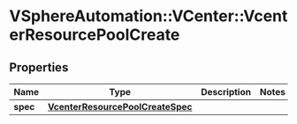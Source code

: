 # VSphereAutomation::VCenter::VcenterResourcePoolCreate

## Properties
Name | Type | Description | Notes
------------ | ------------- | ------------- | -------------
**spec** | [**VcenterResourcePoolCreateSpec**](VcenterResourcePoolCreateSpec.md) |  | 


